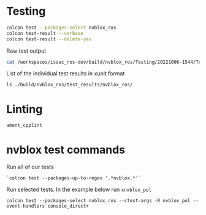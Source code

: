 
# Testing

```bash
colcon test --packages-select nvblox_ros
colcon test-result --verbose
colcon test-result --delete-yes
```

Raw test output
```bash
cat /workspaces/isaac_ros-dev/build/nvblox_ros/Testing/20221006-1544/Test.xml
```

List of the individual test results in xunit format
```
ls ./build/nvblox_ros/test_results/nvblox_ros/
```
# Linting

```bash
ament_cpplint
```


# nvblox test commands
Run all of our tests
```
`colcon test --packages-up-to-regex '.*nvblox.*'`
```

Run selected tests. In the example below run `xnvblox_pol`
```
colcon test --packages-select nvblox_ros --ctest-args -R nvblox_pol --event-handlers console_direct+
```
